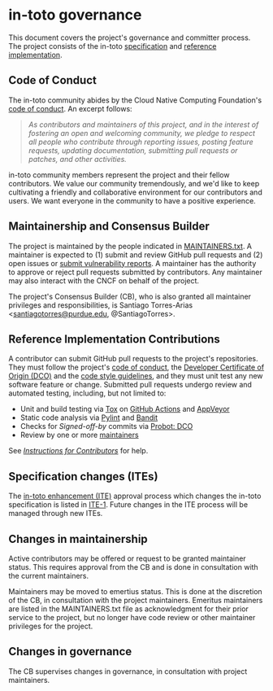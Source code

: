 # in-toto governance
This document covers the project's governance and committer process.  The
project consists of the in-toto
[specification](https://github.com/in-toto/docs) and
[reference implementation](https://github.com/in-toto/in-toto).

## Code of Conduct

The in-toto community abides by the Cloud Native Computing Foundation's [code of conduct](/CODE-OF-CONDUCT.md). An excerpt follows:

> _As contributors and maintainers of this project, and in the interest of fostering an open and
> welcoming community, we pledge to respect all people who contribute through reporting issues,
> posting feature requests, updating documentation, submitting pull requests or patches, and other
> activities._

in-toto community members represent the project and their fellow contributors. We value our 
community tremendously, and we'd like to keep cultivating a friendly and collaborative environment 
for our contributors and users. We want everyone in the community to have a positive experience.


## Maintainership and Consensus Builder
The project is maintained by the people indicated in
[MAINTAINERS.txt](MAINTAINERS.txt).  A maintainer is expected to (1) submit and
review GitHub pull requests and (2) open issues or [submit vulnerability
reports](https://github.com/in-toto/in-toto#security-issues-and-bugs).
A maintainer has the authority to approve or reject pull requests submitted by
contributors.  Any maintainer may also interact with the CNCF on behalf of the
project.  

The project's Consensus Builder (CB), who is also granted all maintainer 
privileges and responsibilities, is Santiago Torres-Arias 
<santiagotorres@purdue.edu, @SantiagoTorres>.


## Reference Implementation Contributions
A contributor can submit GitHub pull requests to the project's repositories.
They must follow the project's [code of
conduct](CODE-OF-CONDUCT.md), the [Developer Certificate of
Origin (DCO)](https://developercertificate.org/) and the [code style
guidelines](https://github.com/secure-systems-lab/code-style-guidelines), and
they must unit test any new software feature or change.  Submitted pull
requests undergo review and automated testing, including, but not limited to:

* Unit and build testing via [Tox](https://tox.readthedocs.io/en/latest/) on
[GitHub Actions](https://github.com/in-toto/in-toto/actions) and
[AppVeyor](https://ci.appveyor.com/project/in-toto/in-toto)
* Static code analysis via [Pylint](https://www.pylint.org/) and
[Bandit](https://wiki.openstack.org/wiki/Security/Projects/Bandit)
* Checks for *Signed-off-by* commits via [Probot: DCO](https://probot.github.io/apps/dco/)
* Review by one or more [maintainers](MAINTAINERS.txt)

See [*Instructions for
Contributors*](https://github.com/in-toto/in-toto#instructions-for-contributors)
for help.

## Specification changes (ITEs) 
The [in-toto enhancement (ITE)](https://github.com/in-toto/ITE) approval process which 
changes the in-toto specification is listed in 
[ITE-1](https://github.com/in-toto/ITE/blob/master/ITE/1/README.adoc_).  Future
changes in the ITE process will be managed through new ITEs.

## Changes in maintainership
Active contributors may be offered or request to be granted maintainer status.
This requires approval from the CB and is done in consultation with the
current maintainers.

Maintainers may be moved to emertius status.  This is done at the discretion of 
the CB, in consultation with the project maintainers.  Emeritus maintainers are 
listed in the MAINTAINERS.txt file as acknowledgment for their prior service to 
the project, but no longer have code review or other maintainer privileges for 
the project.

## Changes in governance
The CB supervises changes in governance, in consultation with project maintainers.
